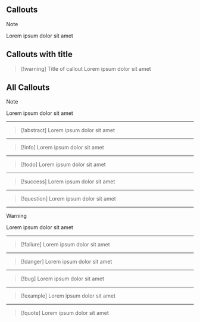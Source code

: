 
## Callouts
> [!note]
> Lorem ipsum dolor sit amet

## Callouts with title
> [!warning] Title of callout
> Lorem ipsum dolor sit amet

## All Callouts
> [!note]
> Lorem ipsum dolor sit amet

---

> [!abstract]
> Lorem ipsum dolor sit amet

---

> [!info]
> Lorem ipsum dolor sit amet

---

> [!todo] 
> Lorem ipsum dolor sit amet

---

> [!success] 
> Lorem ipsum dolor sit amet

---

> [!question] 
> Lorem ipsum dolor sit amet

---

> [!warning] 
> Lorem ipsum dolor sit amet

---

> [!failure] 
> Lorem ipsum dolor sit amet

---

> [!danger] 
> Lorem ipsum dolor sit amet

---

> [!bug] 
> Lorem ipsum dolor sit amet

---

> [!example] 
> Lorem ipsum dolor sit amet

---

> [!quote] 
> Lorem ipsum dolor sit amet
